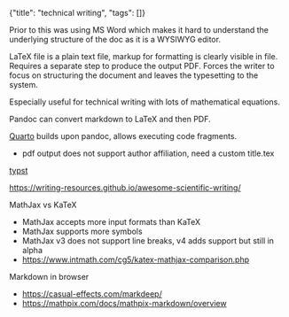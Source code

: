 {"title": "technical writing", "tags": []}

Prior to this was using MS Word which makes it hard to understand the
underlying structure of the doc as it is a WYSIWYG editor.

LaTeX file is a plain text file, markup for formatting is clearly visible in
file. Requires a separate step to produce the output PDF. Forces the writer to
focus on structuring the document and leaves the typesetting to the system.

Especially useful for technical writing with lots of mathematical equations.

Pandoc can convert markdown to LaTeX and then PDF.

[Quarto](https://quarto.org/) builds upon pandoc, allows executing code fragments.
* pdf output does not support author affiliation, need a custom title.tex

[typst](https://typst.app/)

https://writing-resources.github.io/awesome-scientific-writing/

MathJax vs KaTeX
* MathJax accepts more input formats than KaTeX
* MathJax supports more symbols
* MathJax v3 does not support line breaks, v4 adds support but still in alpha
* https://www.intmath.com/cg5/katex-mathjax-comparison.php

Markdown in browser
* https://casual-effects.com/markdeep/
* https://mathpix.com/docs/mathpix-markdown/overview

